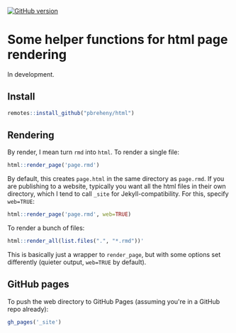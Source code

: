 [![GitHub version](https://img.shields.io/static/v1?label=GitHub&message=2.1.1&color=blue&logo=github)](https://github.com/pbreheny/teaching)

# Some helper functions for html page rendering

In development.

## Install

```r
remotes::install_github("pbreheny/html")
```

## Rendering

By render, I mean turn `rmd` into `html`.  To render a single file:

```r
html::render_page('page.rmd')
```

By default, this creates `page.html` in the same directory as `page.rmd`.  If you are publishing to a website, typically you want all the html files in their own directory, which I tend to call `_site` for Jekyll-compatibility.  For this, specify `web=TRUE`:

```r
html::render_page('page.rmd', web=TRUE)
```

To render a bunch of files:

```r
html::render_all(list.files(".", "*.rmd"))'
```

This is basically just a wrapper to `render_page`, but with some options set differently (quieter output, `web=TRUE` by default).

## GitHub pages

To push the web directory to GitHub Pages (assuming you're in a GitHub repo already):

```r
gh_pages('_site')
```
